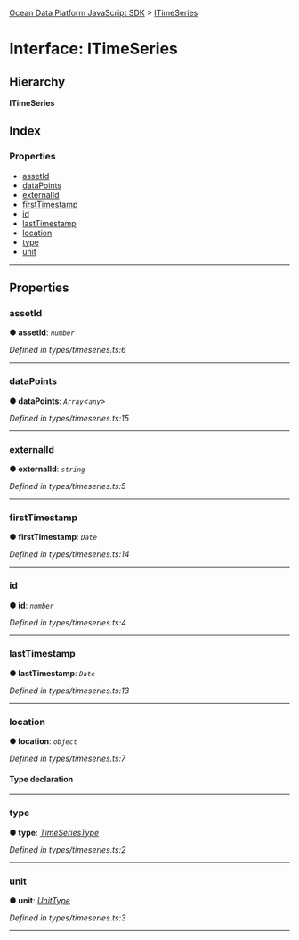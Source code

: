[Ocean Data Platform JavaScript SDK](../README.md) > [ITimeSeries](../interfaces/itimeseries.md)

# Interface: ITimeSeries

## Hierarchy

**ITimeSeries**

## Index

### Properties

* [assetId](itimeseries.md#assetid)
* [dataPoints](itimeseries.md#datapoints)
* [externalId](itimeseries.md#externalid)
* [firstTimestamp](itimeseries.md#firsttimestamp)
* [id](itimeseries.md#id)
* [lastTimestamp](itimeseries.md#lasttimestamp)
* [location](itimeseries.md#location)
* [type](itimeseries.md#type)
* [unit](itimeseries.md#unit)

---

## Properties

<a id="assetid"></a>

###  assetId

**● assetId**: *`number`*

*Defined in types/timeseries.ts:6*

___
<a id="datapoints"></a>

###  dataPoints

**● dataPoints**: *`Array`<`any`>*

*Defined in types/timeseries.ts:15*

___
<a id="externalid"></a>

###  externalId

**● externalId**: *`string`*

*Defined in types/timeseries.ts:5*

___
<a id="firsttimestamp"></a>

###  firstTimestamp

**● firstTimestamp**: *`Date`*

*Defined in types/timeseries.ts:14*

___
<a id="id"></a>

###  id

**● id**: *`number`*

*Defined in types/timeseries.ts:4*

___
<a id="lasttimestamp"></a>

###  lastTimestamp

**● lastTimestamp**: *`Date`*

*Defined in types/timeseries.ts:13*

___
<a id="location"></a>

###  location

**● location**: *`object`*

*Defined in types/timeseries.ts:7*

#### Type declaration

___
<a id="type"></a>

###  type

**● type**: *[TimeSeriesType](../enums/timeseriestype.md)*

*Defined in types/timeseries.ts:2*

___
<a id="unit"></a>

###  unit

**● unit**: *[UnitType](../enums/unittype.md)*

*Defined in types/timeseries.ts:3*

___

